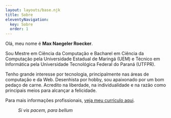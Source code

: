 ```yaml
---
layout: layouts/base.njk
title: Sobre
eleventyNavigation:
  key: Sobre
  order: 1
---
```


Olá, meu nome é **Max Naegeler Roecker**.

Sou Mestre em Ciência da Computação e Bacharel em Ciência da Computação pela
Universidade Estadual de Maringá (UEM) e Técnico em Informática pela
Universidade Tecnológica Federal do Paraná (UTFPR).

Tenho grande interesse por tecnologia, principalmente nas áreas de computação e
da Web. Desenhista por hobby, sou apaixonado por um bom pedaço de carne.
Acredito na liberdade, na individualidade e na razão como principais meios para
alcançar a felicidade.

Para mais informações profissionais, [veja meu currículo aqui](/cv).

<figure>
  <object
    data="/illustrations/si-vis-pacem.svg"
    type="image/svg+xml"
    width="1200"
    height="900">
  </object>
  <figcaption class="center">
    <em lang="la">Si vis pacem, para bellum</em>
  <figcaption>
</figure>
